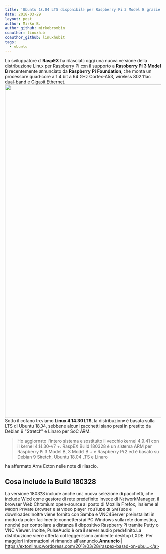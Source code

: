 ```yaml
---
title: 'Ubuntu 18.04 LTS disponibile per Raspberry Pi 3 Model B grazie a RaspEX'
date: 2018-03-29
layout: post
author: Mirko B.
author_github: mirkobrombin
coauthor: linuxhub
coauthor_github: linuxhubit
tags:
  - ubuntu
---
```

Lo sviluppatore di <strong>RaspEX</strong> ha rilasciato oggi una nuova versione della distribuzione Linux per Raspberry Pi con il supporto a <strong>Raspberry Pi 3 Model B</strong> recentemente annunciato da <strong>Raspberry</strong> <strong>Pi</strong> <strong>Foundation</strong>, che monta un processore quad-core a 1.4 bit a 64 GHz Cortex-A53, wireless 802.11ac dual-band e Gigabit Ethernet.<a href="https://linuxhub.it/wordpress/wp-content/uploads/2018/03/raspex-root-desktop-180328.jpg"><img class="aligncenter size-full wp-image-4430 size-full wp-image-368" src="https://linuxhub.it/wordpress/wp-content/uploads/2018/03/raspex-root-desktop-180328.jpg" alt="" width="1920" height="1080" /></a>Sotto il cofano troviamo <strong>Linux 4.14.30 LTS</strong>, la distribuzione é basata sulla LTS di Ubuntu 18.04, sebbene alcuni pacchetti siano presi in prestito da Debian 9 "Stretch" e Linaro per SoC ARM.<blockquote>Ho aggiornato l'intero sistema e sostituito il vecchio kernel 4.9.41 con il kernel 4.14.30-v7 +. RaspEX Build 180328 è un sistema ARM per Raspberry Pi 3 Model B, 3 Model B + e Raspberry Pi 2 ed é basato su Debian 9 Stretch, Ubuntu 18.04 LTS e Linaro</blockquote>ha affermato Arne Exton nelle note di rilascio.<h2>Cosa include la Build 180328</h2>La versione 180328 include anche una nuova selezione di pacchetti, che include Wicd come gestore di rete predefinito invece di NetworkManager, il browser Web Chromium open-source al posto di Mozilla Firefox, insieme al Midori Private Browser e al video player YouTube di SMTube e downloader.Inoltre viene fornito con Samba e VNC4Server preinstallati in modo da poter facilmente connettersi ai PC Windows sulla rete domestica, nonché per controllare a distanza il dispositivo Raspberry Pi tramite Putty o VNC Viewer. Inoltre, PulseAudio è ora il server audio predefinito.La distribuzione viene offerta col leggerissimo ambiente desktop LXDE. Per maggiori informazioni vi rimando all'annuncio.<strong>Annuncio</strong> | <a href="https://extonlinux.wordpress.com/2018/03/28/raspex-based-on-ubuntu-18-04-lts-with-lxde-and-kernel-4-14-30-especially-made-for-the-new-raspberry-pi-3-model-b-build-180328/">https://extonlinux.wordpress.com/2018/03/28/raspex-based-on-ubu...</a>